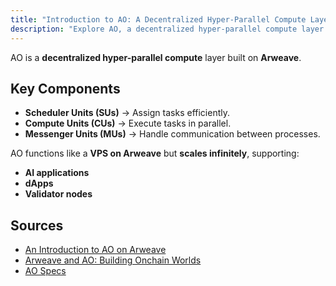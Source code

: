 ```yaml
---
title: "Introduction to AO: A Decentralized Hyper-Parallel Compute Layer on Arweave"
description: "Explore AO, a decentralized hyper-parallel compute layer built on Arweave, designed for efficient task execution and infinite scalability for various applications."
---
```


AO is a **decentralized hyper-parallel compute** layer built on **Arweave**.

## **Key Components**
- **Scheduler Units (SUs)** → Assign tasks efficiently.
- **Compute Units (CUs)** → Execute tasks in parallel.
- **Messenger Units (MUs)** → Handle communication between processes.

AO functions like a **VPS on Arweave** but **scales infinitely**, supporting:
- **AI applications**
- **dApps**
- **Validator nodes**

## **Sources**
- [An Introduction to AO on Arweave](https://mirror.xyz/jonnyringo.eth/O4brlNpgarwI8jn_e73pIFuUEdNCs7vs9l1vtcWWQLo)
- [Arweave and AO: Building Onchain Worlds](https://x.com/onlyarweave/status/1866971929179197847)
- [AO Specs](https://cookbook_ao.g8way.io/concepts/specs.html)
